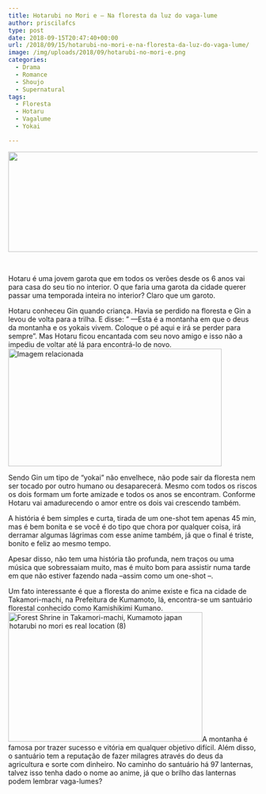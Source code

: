 ```yaml
---
title: Hotarubi no Mori e – Na floresta da luz do vaga-lume
author: priscilafcs
type: post
date: 2018-09-15T20:47:40+00:00
url: /2018/09/15/hotarubi-no-mori-e-na-floresta-da-luz-do-vaga-lume/
image: /img/uploads/2018/09/hotarubi-no-mori-e.png
categories:
  - Drama
  - Romance
  - Shoujo
  - Supernatural
tags:
  - Floresta
  - Hotaru
  - Vagalume
  - Yokai

---
```

<img class="size-full wp-image-620 aligncenter" src="/img/uploads/2018/09/hotarubi-no-mori-e1.png" alt="" width="700" height="202" srcset="/img/uploads/2018/09/hotarubi-no-mori-e1.png 700w, /img/uploads/2018/09/hotarubi-no-mori-e1-300x87.png 300w" sizes="(max-width: 700px) 100vw, 700px" />

&nbsp;

Hotaru é uma jovem garota que em todos os verões desde os 6 anos vai para casa do seu tio no interior. O que faria uma garota da cidade querer passar uma temporada inteira no interior? Claro que um garoto.
  
Hotaru conheceu Gin quando criança. Havia se perdido na floresta e Gin a levou de volta para a trilha. E disse: &#8221; —Esta é a montanha em que o deus da montanha e os yokais vivem. Coloque o pé aqui e irá se perder para sempre&#8221;. Mas Hotaru ficou encantada com seu novo amigo e isso não a impediu de voltar até lá para encontrá-lo de novo.<img class="irc_mi alignright" src="https://media.giphy.com/media/fvAKKMuACuiCk/giphy.gif" alt="Imagem relacionada" width="431" height="237" />

Sendo Gin um tipo de &#8220;yokai&#8221; não envelhece, não pode sair da floresta nem ser tocado por outro humano ou desaparecerá. Mesmo com todos os riscos os dois formam um forte amizade e todos os anos se encontram. Conforme Hotaru vai amadurecendo o amor entre os dois vai crescendo também.
  
A história é bem simples e curta, tirada de um one-shot tem apenas 45 min, mas é bem bonita e se você é do tipo que chora por qualquer coisa, irá derramar algumas lágrimas com esse anime também, já que o final é triste, bonito e feliz ao mesmo tempo.

Apesar disso, não tem uma história tão profunda, nem traços ou uma música que sobressaiam muito, mas é muito bom para assistir numa tarde em que não estiver fazendo nada –assim como um one-shot –.

Um fato interessante é que a floresta do anime existe e fica na cidade de Takamori-machi, na Prefeitura de Kumamoto, lá, encontra-se um santuário florestal conhecido como Kamishikimi Kumano. <img class="wp-image-77728 alignleft" src="https://twistedsifter.files.wordpress.com/2014/10/forest-shrine-in-takamori-machi-kumamoto-japan-hotarubi-no-mori-es-real-location-8.jpg?w=800&h=533" alt="Forest Shrine in Takamori-machi, Kumamoto japan hotarubi no mori es real location (8)" data-attachment-id="77728" data-permalink="https://twistedsifter.com/2014/10/kamishikimikumano-forest-shrine-takamori-machi-japan/forest-shrine-in-takamori-machi-kumamoto-japan-hotarubi-no-mori-es-real-location-8/" data-orig-file="https://twistedsifter.files.wordpress.com/2014/10/forest-shrine-in-takamori-machi-kumamoto-japan-hotarubi-no-mori-es-real-location-8.jpg?w=800&h=533" data-orig-size="800,533" data-comments-opened="1" data-image-meta="{&quot;aperture&quot;:&quot;0&quot;,&quot;credit&quot;:&quot;&quot;,&quot;camera&quot;:&quot;&quot;,&quot;caption&quot;:&quot;&quot;,&quot;created_timestamp&quot;:&quot;0&quot;,&quot;copyright&quot;:&quot;&quot;,&quot;focal_length&quot;:&quot;0&quot;,&quot;iso&quot;:&quot;0&quot;,&quot;shutter_speed&quot;:&quot;0&quot;,&quot;title&quot;:&quot;&quot;,&quot;orientation&quot;:&quot;0&quot;}" data-image-title="Forest Shrine in Takamori-machi, Kumamoto japan hotarubi no mori es real location (8)" data-image-description="" data-medium-file="https://twistedsifter.files.wordpress.com/2014/10/forest-shrine-in-takamori-machi-kumamoto-japan-hotarubi-no-mori-es-real-location-8.jpg?w=800&h=533?w=300" data-large-file="https://twistedsifter.files.wordpress.com/2014/10/forest-shrine-in-takamori-machi-kumamoto-japan-hotarubi-no-mori-es-real-location-8.jpg?w=800&h=533?w=800" data-lazy-loaded="true" width="392" height="261" />A montanha é famosa por trazer sucesso e vitória em qualquer objetivo difícil. Além disso, o santuário tem a reputação de fazer milagres através do deus da agricultura e sorte com dinheiro. No caminho do santuário há 97 lanternas, talvez isso tenha dado o nome ao anime, já que o brilho das lanternas podem lembrar vaga-lumes?